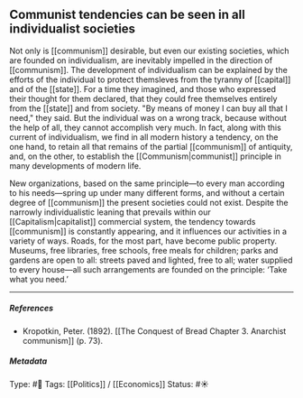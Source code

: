## Communist tendencies can be seen in all individualist societies  # 

Not only is [[communism]] desirable, but even our existing societies, which are founded on individualism, are inevitably impelled in the direction of [[communism]]. The development of individualism can be explained by the efforts of the individual to protect themsleves from the tyranny of [[capital]] and of the [[state]]. For a time they imagined, and those who expressed their thought for them declared, that they could free themselves entirely from the [[state]] and from society. "By means of money I can buy all that I need," they said. But the individual was on a wrong track, because without the help of all, they cannot accomplish very much. In fact, along with this current of individualism, we find in all modern history a tendency, on the one hand, to retain all that remains of the partial [[communism]] of antiquity, and, on the other, to establish the [[Communism|communist]] principle in many developments of modern life.

New organizations, based on the same principle—to every man according to his needs—spring up under many different forms, and without a certain degree of [[communism]] the present societies could not exist. Despite the narrowly individualistic leaning that prevails within our [[Capitalism|capitalist]] commercial system, the tendency towards [[communism]] is constantly appearing, and it influences our activities in a variety of ways. Roads, for the most part, have become public property. Museums, free libraries, free schools, free meals for children; parks and gardens are open to all: streets paved and lighted, free to all; water supplied to every house—all such arrangements are founded on the principle: ‘Take what you need.’

___

##### References

- Kropotkin, Peter. (1892). [[The Conquest of Bread Chapter 3. Anarchist communism]] (p. 73).

##### Metadata

Type: #🔴 
Tags: [[Politics]] / [[Economics]]
Status: #☀️ 